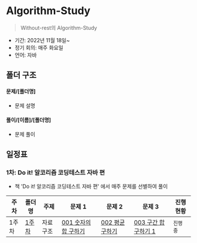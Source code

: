 # Algorithm-Study
> Without-rest의 Algorithm-Study
 - 기간: 2022년 11월 18일~
 - 정기 회의: 매주 화요일
 - 언어: 자바

## 폴더 구조
#### 문제/[폴더명]
  - 문제 설명
#### 풀이/[이름]/[폴더명]
  - 문제 풀이

## 일정표

### 1차: Do it! 알코리즘 코딩테스트 자바 편
- 책 'Do it! 알코리즘 코딩테스트 자바 편' 에서 매주 문제를 선별하여 풀이

| **주차** | **폴더명**| **주제**| **문제 1**| **문제 2** | **문제 3** | **진행 현황** |
| ------- | -----| --------- | --------- | --------- | --------- | -------- |
| 1주차 | [1주차](./문제/1주차/README.md) | 자료구조 | [001 숫자의 합 구하기](https://www.acmicpc.net/problem/11720) | [002 평균 구하기](https://www.acmicpc.net/problem/1546) | [003 구간 합 구하기 1](https://www.acmicpc.net/problem/11659) | `진행 중` |
